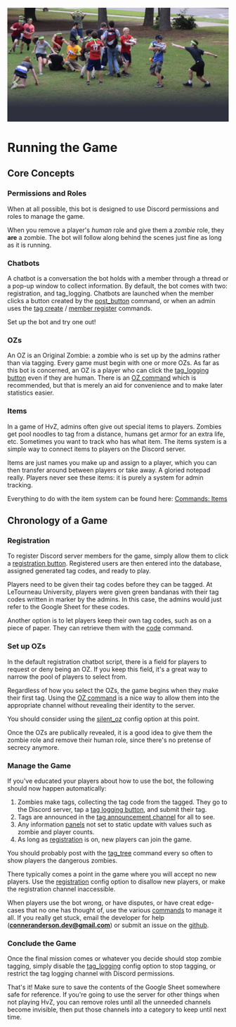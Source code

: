 ![Hero](img/hero6.webp)

# Running the Game

## Core Concepts

### Permissions and Roles

When at all possible, this bot is designed to use Discord permissions and roles to manage the game.

When you remove a player's *human* role and give them a *zombie* role, they **are** a zombie. The bot will follow along behind the scenes just fine as long as it is running.

### Chatbots

A chatbot is a conversation the bot holds with a member through a thread or a pop-up window to collect information. By default, the bot comes with two: registration, and tag_logging. Chatbots are launched when the member clicks a button created by the [post_button](commands.md#post_button) command, or when an admin uses the [tag create](commands.md#tag-create) / [member register](commands.md#member-register) commands.

Set up the bot and try one out!

### OZs

An OZ is an Original Zombie: a zombie who is set up by the admins rather than via tagging. Every game must begin with one or more OZs. As far as this bot is concerned, an OZ is a player who can click the [tag_logging button](commands.md#post_button) even if they are human. There is an [OZ command](commands.md#oz) which is recommended, but that is merely an aid for convenience and to make later statistics easier.

### Items

In a game of HvZ, admins often give out special items to players. Zombies get pool noodles to tag from a distance, humans get armor for an extra life, etc. Sometimes you want to track who has what item. The items system is a simple way to connect items to players on the Discord server. 

Items are just names you make up and assign to a player, which you can then transfer around between players or take away. A gloried notepad really. Players never see these items: it is purely a system for admin tracking.

Everything to do with the item system can be found here: [Commands: Items](commands.md#item-commands)

## Chronology of a Game

### Registration

To register Discord server members for the game, simply allow them to click a [registration button](commands.md#post_button). Registered users are then entered into the database, assigned generated tag codes, and ready to play.

Players need to be given their tag codes before they can be tagged. At LeTourneau University, players were given green bandanas with their tag codes written in marker by the admins. In this case, the admins would just refer to the Google Sheet for these codes.

Another option is to let players keep their own tag codes, such as on a piece of paper. They can retrieve them with the [code](commands.md#code) command.

### Set up OZs

In the default registration chatbot script, there is a field for players to request or deny being an OZ. If you keep this field, it's a great way to narrow the pool of players to select from.

Regardless of how you select the OZs, the game begins when they make their first tag. Using the [OZ command](commands.md#oz) is a nice way to allow them into the appropriate channel without revealing their identity to the server. 

You should consider using the [silent_oz](config_options.md#silent_oz) config option at this point.

Once the OZs are publically revealed, it is a good idea to give them the zombie role and remove their human role, since there's no pretense of secrecy anymore.

### Manage the Game

If you've educated your players about how to use the bot, the following should now happen automatically:

1. Zombies make tags, collecting the tag code from the tagged. They go to the Discord server, tap a [tag logging button](commands.md#post_button), and submit their tag.
1. Tags are announced in the [tag announcement channel](config_options.md#tag-announcements) for all to see.
1. Any information [panels](commands.md#post_panel) not set to static update with values such as zombie and player counts.
1. As long as [registration](config_options.md#registration) is on, new players can join the game.

You should probably post with the [tag_tree](commands.md#tag_tree) command every so often to show players the dangerous zombies.

There typically comes a point in the game where you will accept no new players. Use the [registration](config_options.md#registration) config option to disallow new players, or make the registration channel inaccessible.

When players use the bot wrong, or have disputes, or have creat edge-cases that no one has thought of, use the various [commands](commands.md) to manage it all. If you really get stuck, email the developer for help (**conneranderson.dev@gmail.com**) or submit an issue on the [github](https://github.com/Conner-Anderson/discord-hvz/issues).

### Conclude the Game

Once the final mission comes or whatever you decide should stop zombie tagging, simply disable the [tag_logging](config_options.md#tag_logging) config option to stop tagging, or restrict the tag logging channel with Discord permissions.

That's it! Make sure to save the contents of the Google Sheet somewhere safe for reference. If you're going to use the server for other things when not playing HvZ, you can remove roles until all the unneeded channels become invisible, then put those channels into a category to keep until next time.


